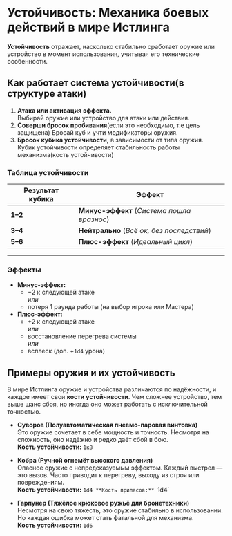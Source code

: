 # Устойчивость: Механика боевых действий в мире Истлинга

**Устойчивость** отражает, насколько стабильно сработает оружие или устройство в момент использования, учитывая его технические особенности.
## Как работает система устойчивости(в структуре атаки)

1. **Атака или активация эффекта.**  
   Выбирай оружие или устройство для атаки или действия.
2. **Соверши бросок пробивания**(если это необходимо, т.е цель защищена)
	Бросай куб и учти модификаторы оружия.
3. **Бросок кубика устойчивости,** в зависимости от типа оружия.  
   Кубик устойчивости определяет стабильность работы механизма(кость устойчивости)

### Таблица устойчивости

| Результат кубика | Эффект                                    |
|------------------|-------------------------------------------|
| **1–2**          | **Минус-эффект** (*Система пошла вразнос*)  |
| **3–4**          | **Нейтрально** (*Всё ок, без последствий*)  |
| **5–6**          | **Плюс-эффект** (*Идеальный цикл*)         |

---
### Эффекты
- **Минус-эффект:**
  - −2 к следующей атаке  
  *или*  
  - потеря 1 раунда работы (на выбор игрока или Мастера)
- **Плюс-эффект:**
  - +2 к следующей атаке  
  *или*  
  - восстановление перегрева системы  
  *или*  
  - всплеск (доп. +`1d4` урона)

## Примеры оружия и их устойчивость
В мире Истлинга оружие и устройства различаются по надёжности, и каждое имеет свои **кости устойчивости**. Чем сложнее устройство, тем выше шанс сбоя, но иногда оно может работать с исключительной точностью.

- **Суворов (Полуавтоматическая пневмо-паровая винтовка)**  
  Это оружие сочетает в себе мощность и точность. Несмотря на сложность, оно надёжно и редко даёт сбой в бою.  
  **Кость устойчивости:** `1к8`

- **Кобра (Ручной огнемёт высокого давления)**  
  Опасное оружие с непредсказуемым эффектом. Каждый выстрел — это вызов. Часто приводит к перегреву, выходу из строя или повреждениям.  
  **Кость устойчивости:** `1d4
  **Кость припасов:** `1d4`

- **Гарпунер (Тяжёлое крюковое ружьё для бронетехники)**  
  Несмотря на свою тяжесть, это оружие стабильно в использовании. Но каждая ошибка может стать фатальной для механизма.  
  **Кость устойчивости:** `1d6`

